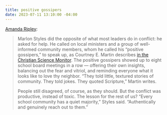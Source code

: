 ```yaml
---
title: positive gossipers
date: 2023-07-11 13:10:00 -04:00
---
```


[Amanda Ripley](https://amandaripley.substack.com/p/conflict-hacks-a-summer-survival?sd=pf):

>Marlon Styles did the opposite of what most leaders do in conflict: he asked for help. He called on local ministers and a group of well-informed community members, whom he called his “positive gossipers,” to speak up, as Courtney E. Martin describes [in the Christian Science Monitor](https://www.csmonitor.com/USA/Education/2023/0606/Stopping-culture-wars-in-their-tracks-How-one-city-did-it). The positive gossipers showed up to eight school board meetings in a row — offering their own insights, balancing out the fear and vitriol, and reminding everyone what it looks like to love thy neighbor. “They told little, textured stories of community. They told jokes. They quoted Scripture,” Martin writes.
>
>People still disagreed, of course, as they should. But the conflict was productive, instead of toxic. The lesson for the rest of us? “Every school community has a quiet majority,” Styles said. “Authentically and genuinely reach out to them.”